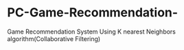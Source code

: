 # PC-Game-Recommendation-
Game Recommendation System Using K nearest Neighbors algorithm(Collaborative Filtering)
